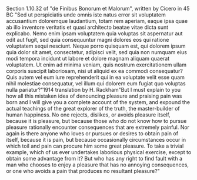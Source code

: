 Section 1.10.32 of "de Finibus Bonorum et Malorum", written by Cicero in 45 BC
"Sed ut perspiciatis unde omnis iste natus error sit voluptatem accusantium doloremque laudantium, totam rem aperiam, eaque ipsa quae 
ab illo inventore veritatis et quasi architecto beatae vitae dicta sunt explicabo. Nemo enim ipsam voluptatem quia voluptas sit 
aspernatur aut odit aut fugit, sed quia consequuntur magni dolores eos qui ratione voluptatem sequi nesciunt. Neque porro quisquam est,
 qui dolorem ipsum quia dolor sit amet, consectetur, adipisci velit, sed quia non numquam eius modi tempora incidunt ut labore 
et dolore magnam aliquam quaerat voluptatem. Ut enim ad minima veniam, quis nostrum exercitationem ullam corporis suscipit laboriosam, 
nisi ut aliquid ex ea commodi consequatur? Quis autem vel eum iure reprehenderit qui in ea voluptate velit esse quam nihil 
molestiae consequatur, vel illum qui dolorem eum fugiat quo voluptas nulla pariatur?"1914 translation by H. Rackham"But I must explain 
to you how all this mistaken idea of denouncing pleasure and praising pain was born and I will give you a complete account of the 
system, and expound the actual teachings of the great explorer of the truth, the master-builder of human happiness. No one 
rejects, dislikes, or avoids pleasure itself, because it is pleasure, but because those who do not know how to pursue pleasure rationally 
encounter consequences that are extremely painful. Nor again is there anyone who loves or pursues or desires to obtain pain of 
itself, because it is pain, but because occasionally circumstances occur in which toil and pain can procure him some great pleasure. 
To take a trivial example, which of us ever undertakes laborious physical exercise, except to obtain some advantage from it? But who has 
any right to find fault with a man who chooses to enjoy a pleasure that has no annoying consequences, or one who avoids a pain that 
produces no resultant pleasure?"